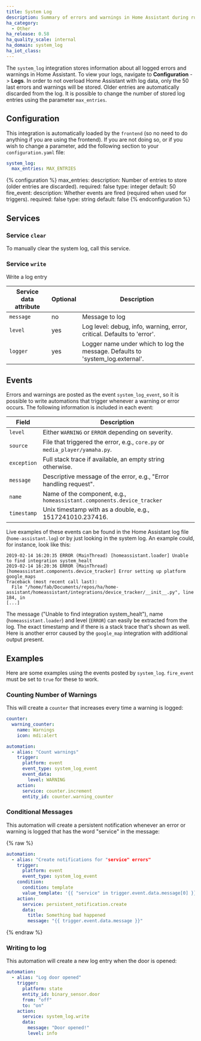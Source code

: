 ```yaml
---
title: System Log
description: Summary of errors and warnings in Home Assistant during runtime.
ha_category:
  - Other
ha_release: 0.58
ha_quality_scale: internal
ha_domain: system_log
ha_iot_class:
---
```


The `system_log` integration stores information about all logged errors and warnings in Home Assistant. To view your logs, navigate to **Configuration** -> **Logs**. In order to not overload Home Assistant with log data, only the 50 last errors and warnings will be stored. Older entries are automatically discarded from the log. It is possible to change the number of stored log entries using the parameter `max_entries`.

## Configuration

This integration is automatically loaded by the `frontend` (so no need to do anything if you are using the frontend). If you are not doing so, or if you wish to change a parameter, add the following section to your `configuration.yaml` file:

```yaml
system_log:
  max_entries: MAX_ENTRIES
```

{% configuration %}
max_entries:
  description: Number of entries to store (older entries are discarded).
  required: false
  type: integer
  default: 50
fire_event:
  description: Whether events are fired (required when used for triggers).
  required: false
  type: string
  default: false
{% endconfiguration %}

## Services

### Service `clear`

To manually clear the system log, call this service.

### Service `write`

Write a log entry

| Service data attribute | Optional | Description                                                                     |
| ---------------------- | -------- | ------------------------------------------------------------------------------- |
| `message`              | no       | Message to log                                                                  |
| `level`                | yes      | Log level: debug, info, warning, error, critical. Defaults to 'error'.          |
| `logger`               | yes      | Logger name under which to log the message. Defaults to 'system_log.external'.  |

## Events

Errors and warnings are posted as the event `system_log_event`, so it is possible to write automations that trigger whenever a warning or error occurs. The following information is included in each event:

| Field       | Description                                                                 |
|-------------|-----------------------------------------------------------------------------|
| `level`     | Either `WARNING` or `ERROR` depending on severity.                          |
| `source`    | File that triggered the error, e.g., `core.py` or `media_player/yamaha.py`. |
| `exception` | Full stack trace if available, an empty string otherwise.                   |
| `message`   | Descriptive message of the error, e.g., "Error handling request".           |
| `name`      | Name of the component, e.g., `homeassistant.components.device_tracker`      |
| `timestamp` | Unix timestamp with as a double, e.g., 1517241010.237416.                   |

Live examples of these events can be found in the Home Assistant log file (`home-assistant.log`) or by just looking in the system log. An example could, for instance, look like this:

```text
2019-02-14 16:20:35 ERROR (MainThread) [homeassistant.loader] Unable to find integration system_healt
2019-02-14 16:20:36 ERROR (MainThread) [homeassistant.components.device_tracker] Error setting up platform google_maps
Traceback (most recent call last):
  File "/home/fab/Documents/repos/ha/home-assistant/homeassistant/integrations/device_tracker/__init__.py", line 184, in
[...]
```

The message ("Unable to find integration system_healt"), name (`homeassistant.loader`) and level (`ERROR`) can easily be extracted from the log. The exact timestamp and if there is a stack trace that's shown as well. Here is another error caused by the `google_map` integration with additional output present.

## Examples 

Here are some examples using the events posted by `system_log`. `fire_event` must be set to `true` for these to work.

### Counting Number of Warnings

This will create a `counter` that increases every time a warning is logged:

```yaml
counter:
  warning_counter:
    name: Warnings
    icon: mdi:alert

automation:
  - alias: "Count warnings"
    trigger:
      platform: event
      event_type: system_log_event
      event_data:
        level: WARNING
    action:
      service: counter.increment
      entity_id: counter.warning_counter
```

### Conditional Messages

This automation will create a persistent notification whenever an error or warning is logged that has the word "service" in the message:

{% raw %}

```yaml
automation:
  - alias: "Create notifications for "service" errors"
    trigger:
      platform: event
      event_type: system_log_event
    condition:
      condition: template
      value_template: '{{ "service" in trigger.event.data.message[0] }}'
    action:
      service: persistent_notification.create
      data:
        title: Something bad happened
        message: "{{ trigger.event.data.message }}"
```

{% endraw %}

### Writing to log

This automation will create a new log entry when the door is opened:

```yaml
automation:
  - alias: "Log door opened"
    trigger:
      platform: state
      entity_id: binary_sensor.door
      from: "off"
      to: "on"
    action:
      service: system_log.write
      data:
        message: "Door opened!"
        level: info
```
